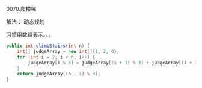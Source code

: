 0070.爬楼梯



解法： 动态规划

习惯用数组表示。。。

```java
public int climbStairs(int n) {
    int[] judgeArray = new int[]{1, 2, 0};
    for (int i = 2; i < n; i++) {
        judgeArray[i % 3] = judgeArray[(i + 1) % 3] + judgeArray[(i + 2) % 3];
    }
    return judgeArray[(n - 1) % 3];
}
```